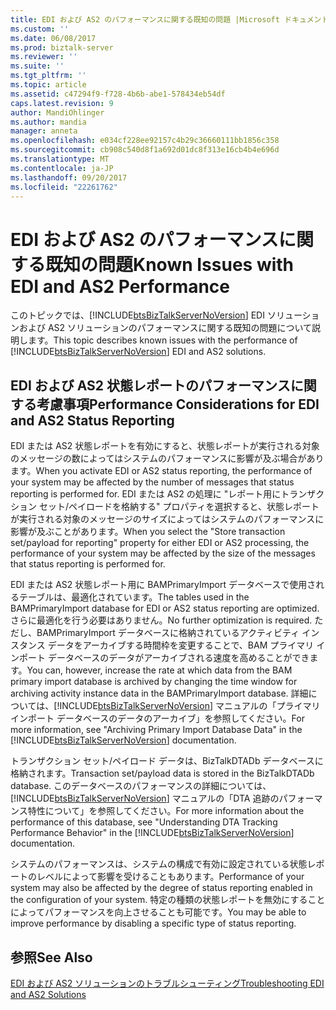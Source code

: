 ```yaml
---
title: EDI および AS2 のパフォーマンスに関する既知の問題 |Microsoft ドキュメント
ms.custom: ''
ms.date: 06/08/2017
ms.prod: biztalk-server
ms.reviewer: ''
ms.suite: ''
ms.tgt_pltfrm: ''
ms.topic: article
ms.assetid: c47294f9-f728-4b6b-abe1-578434eb54df
caps.latest.revision: 9
author: MandiOhlinger
ms.author: mandia
manager: anneta
ms.openlocfilehash: e034cf228ee92157c4b29c36660111bb1856c358
ms.sourcegitcommit: cb908c540d8f1a692d01dc8f313e16cb4b4e696d
ms.translationtype: MT
ms.contentlocale: ja-JP
ms.lasthandoff: 09/20/2017
ms.locfileid: "22261762"
---
```

# <a name="known-issues-with-edi-and-as2-performance"></a><span data-ttu-id="1f19d-102">EDI および AS2 のパフォーマンスに関する既知の問題</span><span class="sxs-lookup"><span data-stu-id="1f19d-102">Known Issues with EDI and AS2 Performance</span></span>
<span data-ttu-id="1f19d-103">このトピックでは、[!INCLUDE[btsBizTalkServerNoVersion](../includes/btsbiztalkservernoversion-md.md)] EDI ソリューションおよび AS2 ソリューションのパフォーマンスに関する既知の問題について説明します。</span><span class="sxs-lookup"><span data-stu-id="1f19d-103">This topic describes known issues with the performance of [!INCLUDE[btsBizTalkServerNoVersion](../includes/btsbiztalkservernoversion-md.md)] EDI and AS2 solutions.</span></span>  
  
## <a name="performance-considerations-for-edi-and-as2-status-reporting"></a><span data-ttu-id="1f19d-104">EDI および AS2 状態レポートのパフォーマンスに関する考慮事項</span><span class="sxs-lookup"><span data-stu-id="1f19d-104">Performance Considerations for EDI and AS2 Status Reporting</span></span>  
 <span data-ttu-id="1f19d-105">EDI または AS2 状態レポートを有効にすると、状態レポートが実行される対象のメッセージの数によってはシステムのパフォーマンスに影響が及ぶ場合があります。</span><span class="sxs-lookup"><span data-stu-id="1f19d-105">When you activate EDI or AS2 status reporting, the performance of your system may be affected by the number of messages that status reporting is performed for.</span></span> <span data-ttu-id="1f19d-106">EDI または AS2 の処理に "レポート用にトランザクション セット/ペイロードを格納する" プロパティを選択すると、状態レポートが実行される対象のメッセージのサイズによってはシステムのパフォーマンスに影響が及ぶことがあります。</span><span class="sxs-lookup"><span data-stu-id="1f19d-106">When you select the "Store transaction set/payload for reporting" property for either EDI or AS2 processing, the performance of your system may be affected by the size of the messages that status reporting is performed for.</span></span>  
  
 <span data-ttu-id="1f19d-107">EDI または AS2 状態レポート用に BAMPrimaryImport データベースで使用されるテーブルは、最適化されています。</span><span class="sxs-lookup"><span data-stu-id="1f19d-107">The tables used in the BAMPrimaryImport database for EDI or AS2 status reporting are optimized.</span></span> <span data-ttu-id="1f19d-108">さらに最適化を行う必要はありません。</span><span class="sxs-lookup"><span data-stu-id="1f19d-108">No further optimization is required.</span></span> <span data-ttu-id="1f19d-109">ただし、BAMPrimaryImport データベースに格納されているアクティビティ インスタンス データをアーカイブする時間枠を変更することで、BAM プライマリ インポート データベースのデータがアーカイブされる速度を高めることができます。</span><span class="sxs-lookup"><span data-stu-id="1f19d-109">You can, however, increase the rate at which data from the BAM primary import database is archived by changing the time window for archiving activity instance data in the BAMPrimaryImport database.</span></span> <span data-ttu-id="1f19d-110">詳細については、[!INCLUDE[btsBizTalkServerNoVersion](../includes/btsbiztalkservernoversion-md.md)] マニュアルの「プライマリ インポート データベースのデータのアーカイブ」を参照してください。</span><span class="sxs-lookup"><span data-stu-id="1f19d-110">For more information, see "Archiving Primary Import Database Data" in the [!INCLUDE[btsBizTalkServerNoVersion](../includes/btsbiztalkservernoversion-md.md)] documentation.</span></span>  
  
 <span data-ttu-id="1f19d-111">トランザクション セット/ペイロード データは、BizTalkDTADb データベースに格納されます。</span><span class="sxs-lookup"><span data-stu-id="1f19d-111">Transaction set/payload data is stored in the BizTalkDTADb database.</span></span> <span data-ttu-id="1f19d-112">このデータベースのパフォーマンスの詳細については、[!INCLUDE[btsBizTalkServerNoVersion](../includes/btsbiztalkservernoversion-md.md)] マニュアルの「DTA 追跡のパフォーマンス特性について」を参照してください。</span><span class="sxs-lookup"><span data-stu-id="1f19d-112">For more information about the performance of this database, see "Understanding DTA Tracking Performance Behavior" in the [!INCLUDE[btsBizTalkServerNoVersion](../includes/btsbiztalkservernoversion-md.md)] documentation.</span></span>  
  
 <span data-ttu-id="1f19d-113">システムのパフォーマンスは、システムの構成で有効に設定されている状態レポートのレベルによって影響を受けることもあります。</span><span class="sxs-lookup"><span data-stu-id="1f19d-113">Performance of your system may also be affected by the degree of status reporting enabled in the configuration of your system.</span></span> <span data-ttu-id="1f19d-114">特定の種類の状態レポートを無効にすることによってパフォーマンスを向上させることも可能です。</span><span class="sxs-lookup"><span data-stu-id="1f19d-114">You may be able to improve performance by disabling a specific type of status reporting.</span></span>  
  
## <a name="see-also"></a><span data-ttu-id="1f19d-115">参照</span><span class="sxs-lookup"><span data-stu-id="1f19d-115">See Also</span></span>  
 [<span data-ttu-id="1f19d-116">EDI および AS2 ソリューションのトラブルシューティング</span><span class="sxs-lookup"><span data-stu-id="1f19d-116">Troubleshooting EDI and AS2 Solutions</span></span>](../core/troubleshooting-edi-and-as2-solutions.md)